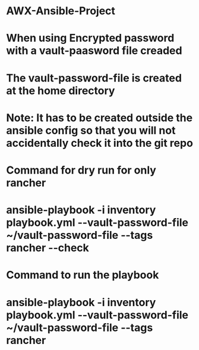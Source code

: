 # AWX-Ansible-Project

# When using Encrypted password with a vault-paasword file creaded
# The vault-password-file is created at the home directory
# Note: It has to be created outside the ansible config so that you will not accidentally check it into the git repo 

# Command for dry run for only rancher

# ansible-playbook -i inventory playbook.yml --vault-password-file ~/vault-password-file --tags rancher --check

# Command to run the playbook

# ansible-playbook -i inventory playbook.yml --vault-password-file ~/vault-password-file --tags rancher 

